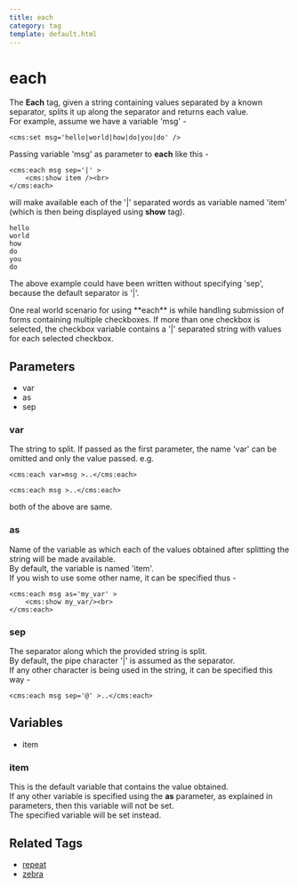 ```yaml
---
title: each
category: tag
template: default.html
---
```


# each

The **Each** tag, given a string containing values separated by a known separator, splits it up along the separator and returns each value.<br/>
For example, assume we have a variable 'msg' -

```
<cms:set msg='hello|world|how|do|you|do' />
```

Passing variable 'msg' as parameter to **each** like this -

```
<cms:each msg sep='|' >
    <cms:show item /><br>
</cms:each>
```

will make available each of the '|' separated words as variable named 'item' (which is then being displayed using **show** tag).

```
hello
world
how
do
you
do
```

<p class="notice">The above example could have been written without specifying 'sep', because the default separator is '|'.</p>

<p class="success">One real world scenario for using **each** is while handling submission of forms containing multiple checkboxes. If more than one checkbox is selected, the checkbox variable contains a '|' separated string with values for each selected checkbox.</p>

## Parameters

*   var
*   as
*   sep

### var

The string to split. If passed as the first parameter, the name 'var' can be omitted and only the value passed. e.g.

```
<cms:each var=msg >..</cms:each>
```

```
<cms:each msg >..</cms:each>
```

both of the above are same.

### as

Name of the variable as which each of the values obtained after splitting the string will be made available.<br/>
By default, the variable is named 'item'.<br/>
If you wish to use some other name, it can be specified thus -

```
<cms:each msg as='my_var' >
    <cms:show my_var/><br>
</cms:each>
```

### sep

The separator along which the provided string is split.<br/>
By default, the pipe character '|' is assumed as the separator.<br/>
If any other character is being used in the string, it can be specified this way -

```
<cms:each msg sep='@' >..</cms:each>
```

## Variables

*   item

### item

This is the default variable that contains the value obtained.<br/>
If any other variable is specified using the **as** parameter, as explained in parameters, then this variable will not be set.<br/>
The specified variable will be set instead.

## Related Tags

*   [repeat](../repeat.html)
*   [zebra](../zebra.html)
